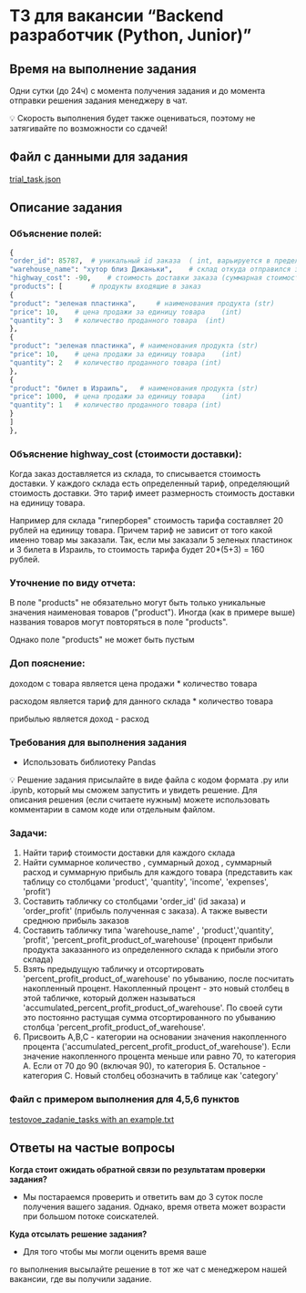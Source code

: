 # ТЗ для вакансии “Backend разработчик (Python, Junior)”

## Время на выполнение задания

Одни сутки (до 24ч) с момента получения задания и до момента отправки решения задания менеджеру в чат.

<aside>
💡 Скорость выполнения будет также оцениваться, поэтому не затягивайте по возможности со сдачей!

</aside>

## Файл с данными для задания

[trial_task.json](https://s3-us-west-2.amazonaws.com/secure.notion-static.com/0f8850ad-e46f-4f37-99ea-0e4e2a6af5b6/trial_task.json)

## Описание задания

### **Объяснение полей:**

```python
{
"order_id": 85787,	# уникальный id заказа  ( int, варьируется в пределах (100, 100000))
"warehouse_name": "хутор близ Диканьки",	# склад откуда отправился заказ (str)
"highway_cost": -90,	# стоимость доставки заказа (суммарная стоимости доставки всех продуктов) (int)
"products": [		# продукты входящие в заказ
{
"product": "зеленая пластинка",		# наименования продукта (str)
"price": 10,	# цена продажи за единицу товара	(int)
"quantity": 3	# количество проданного товара	(int)
},
{
"product": "зеленая пластинка",	# наименования продукта (str)
"price": 10,	# цена продажи за единицу товара	(int)
"quantity": 2	# количество проданного товара (int)
},
{
"product": "билет в Израиль",	# наименования продукта (str)
"price": 1000,	# цена продажи за единицу товара	(int)
"quantity": 1	# количество проданного товара (int)
}
]
},
```

### Объяснение highway_cost (стоимости доставки):

Когда заказ доставляется из склада, то списывается стоимость доставки. У каждого склада есть определенный тариф, определяющий стоимость доставки. Это тариф имеет размерность стоимость доставки на единицу товара.

Например для склада "гиперборея" стоимость тарифа составляет 20 рублей на единицу товара. Причем тариф не зависит от того какой именно товар мы заказали. Так, если мы заказали 5 зеленых пластинок и 3 билета в Израиль,
то стоимость тарифа будет 20*(5+3) = 160 рублей.

### Уточнение по виду отчета:

В поле "products" не обязательно могут быть только уникальные значения наименовая товаров ("product"). Иногда (как в примере выше) названия товаров могут повторяться в поле "products".

Однако поле "products" не может быть пустым

### Доп пояснение:

доходом с товара является цена продажи * количество товара

расходом является тариф для данного склада * количество товара

прибылью является доход - расход

### Требования для выполнения задания

- Использовать библиотеку Pandas

<aside>
💡 Решение задания присылайте в виде файла с кодом формата .py или .ipynb, который мы сможем запустить и увидеть решение. Для описания решения (если считаете нужным) можете использовать комментарии в самом коде или отдельным файлом.

</aside>

### Задачи:

1. Найти тариф стоимости доставки для каждого склада
2. Найти суммарное количество , суммарный доход , суммарный расход и суммарную прибыль для каждого товара (представить как таблицу со столбцами
'product', 'quantity', 'income', 'expenses', 'profit')
3. Составить табличку со столбцами 'order_id' (id заказа) и 'order_profit' (прибыль полученная с заказа). А также вывести среднюю прибыль заказов
4. Составить табличку типа 'warehouse_name' , 'product','quantity', 'profit', 'percent_profit_product_of_warehouse' (процент прибыли продукта заказанного из определенного склада к прибыли этого склада)
5. Взять предыдущую табличку и отсортировать 'percent_profit_product_of_warehouse' по убыванию, после посчитать накопленный процент. Накопленный процент - это новый столбец в этой табличке, который должен называться
'accumulated_percent_profit_product_of_warehouse'. По своей сути это постоянно растущая сумма отсортированного по убыванию столбца 'percent_profit_product_of_warehouse'.
6. Присвоить A,B,C - категории на основании значения накопленного процента ('accumulated_percent_profit_product_of_warehouse'). Если значение накопленного процента меньше или равно 70, то категория A.
Если от 70 до 90 (включая 90), то категория Б. Остальное - категория C. Новый столбец обозначить в таблице как 'category'

### Файл с примером выполнения для 4,5,6 пунктов

[testovoe_zadanie_tasks with an example.txt](https://s3-us-west-2.amazonaws.com/secure.notion-static.com/9f160a7f-d1b0-4c81-8766-b1dee5bc9a45/testovoe_zadanie_tasks_with_an_example.txt)

## Ответы на частые вопросы

**Когда стоит ожидать обратной связи по результатам проверки задания?**

- Мы постараемся проверить и ответить вам до 3 суток после получения вашего задания. Однако, время ответа может возрасти при большом потоке соискателей.

**Куда отсылать решение задания?**

- Для того чтобы мы могли оценить время ваше

го выполнения высылайте решение в тот же чат с менеджером нашей вакансии, где вы получили задание.